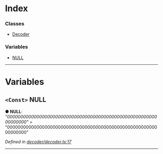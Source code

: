 

# Index

### Classes

* [Decoder](../classes/_decoder_decoder_.decoder.md)

### Variables

* [NULL](_decoder_decoder_.md#null)

---

# Variables

<a id="null"></a>

## `<Const>` NULL

**● NULL**: *"0000000000000000000000000000000000000000000000000000000000000000"* = "0000000000000000000000000000000000000000000000000000000000000000"

*Defined in [decoder/decoder.ts:17](https://github.com/paritytech/js-libs/blob/0b729df/packages/abi/src/decoder/decoder.ts#L17)*

___

